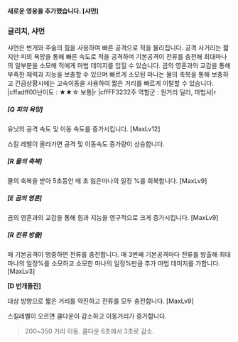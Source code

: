 #### 새로운 영웅을 추가했습니다. [샤먼]

### 글리치, 샤먼

샤먼은 번개와 주술의 힘을 사용하여 빠른 공격으로 적을 물리칩니다. 공격 사거리는 짧지만 피의 욕망을 통해 빠른 속도로 적을 공격하며 기본공격이 전류를 충전해 최대마나의 일부분을 소모해 적에게 마법 데미지를 입힐 수 있습니다. 곰의 영혼과의 교감을 통해 부족한 체력과 지능을 보충할 수 있으며 빠르게 소모된 마나는 물의 축복을 통해 보충하고 긴급상황시에는 고속이동을 사용하여 짧은 거리를 빠르게 이탈할 수 있습니다.
|cffadff00난이도 : ★★☆ 보통|r
|cffFF3232주 역할군 : 원거리 딜러, 마법사|r

##### [Q 피의 욕망] 

유닛의 공격 속도 및 이동 속도를 증가시킵니다. [MaxLv12]

스킬 레벨이 올라가면 공격 및 이동속도 증가량이 상승합니다.

##### [R 물의 축복]

물의 축복을 받아 5초동안 매 초 잃은마나의 일정 %를 회복합니다. [MaxLv9]

##### [E 곰의 영혼]
곰의 영혼과의 교감을 통해 힘과 지능을 영구적으로 크게 증가시킵니다. [MaxLv9]

##### [R 전류 방출]

매 기본공격이 명중하면 전류를 충전합니다. 매 3번째 기본공격마다 전류를 방출해 최대 마나의 일정%를 소모하고 소모한 마나의 일정%만큼 추가 마법 데미지를 가합니다. [MaxLv3]

**[D 번개돌진]**

대상 방향으로 짧은 거리를 약진하고 전류를 모두 충전합니다. [MaxLv9]

스킬레벨이 오르면 쿨다운이 감소하고 이동거리가 증가합니다.





> 200~350 거리 이동. 쿨다운 6초에서 3초로 감소.